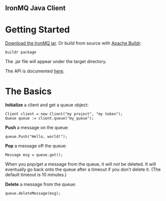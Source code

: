 IronMQ Java Client
----------------

Getting Started
===============

[Download the IronMQ jar](https://github.com/iron-io/iron_mq_java/downloads). 
Or build from source with [Apache Buildr](http://buildr.apache.org):

    buildr package

The .jar file will appear under the target directory.

The API is documented [here](http://iron-io.github.com/ironmq_java/).

The Basics
==========
**Initialize** a client and get a queue object:

    Client client = new Client("my project", "my token");
    Queue queue := client.queue("my_queue");

**Push** a message on the queue:

    queue.Push("Hello, world!");

**Pop** a message off the queue:

    Message msg = queue.get();

When you pop/get a message from the queue, it will *not* be deleted. It will
eventually go back onto the queue after a timeout if you don't delete it. (The
default timeout is 10 minutes.)

**Delete** a message from the queue:

    queue.deleteMessage(msg);

